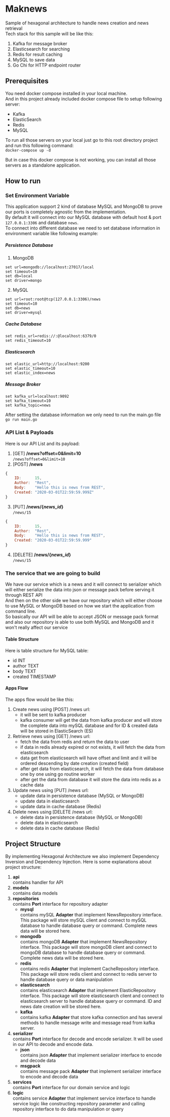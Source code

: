 # Maknews
Sample of hexagonal architecture to handle news creation and news retrieval  
Tech stack for this sample will be like this:

1. Kafka for message broker
2. Elasticsearch for searching
3. Redis for result caching
4. MySQL to save data
5. Go Chi for HTTP endpoint router

Prerequisites
---
You need docker compose installed in your local machine.  
And in this project already included docker compose file to setup following server:  

- Kafka  
- ElasticSearch  
- Redis  
- MySQL

To run all those servers on your local just go to this root directory project and run this following command:  
`docker-compose up -d` 

But in case this docker compose is not working, you can install all those servers as a standalone application.

How to run
---
### Set Environment Variable
This application support 2 kind of database MySQL and MongoDB to prove our ports is completely agnostic from the implementation.  
By default it will connect into our MySQL database with default host & port `127.0.0.1:3306` and database `news`.  
To connect into different database we need to set database information in environment variable like following example:

##### Persistence Database
	
1. MongoDB
```cli
set url=mongodb://localhost:27017/local   
set timeout=10   
set db=local   
set driver=mongo   
```
2. MySQL
```cli
set url=root:root@tcp(127.0.0.1:3306)/news  
set timeout=10  
set db=news  
set driver=mysql  
```

##### Cache Database
```cli
set redis_url=redis://:@localhost:6379/0  
set redis_timeout=10  
```

##### Elasticsearch
```cli
set elastic_url=http://localhost:9200  
set elastic_timeout=10  
set elastic_index=news  
```

##### Message Broker
```cli
set kafka_url=localhost:9092  
set kafka_timeout=10  
set kafka_topic=news  
```

After setting the database information we only need to run the main.go file  
`go run main.go`  

### API List & Payloads
Here is our API List and its payload:  

1. [GET] **/news?offset=0&limit=10**  
`/news?offset=0&limit=10`
2. [POST] **/news**  
```javascript
{
	ID: 	 15,
	Author:  "Rest",
	Body: 	 "Hello this is news from REST",
	Created: "2020-03-01T22:59:59.999Z"
}
```
3. [PUT] **/news/{_news\_id_}**  
`/news/15`
```javascript
{
	ID: 	 15,
	Author:  "Rest",
	Body: 	 "Hello this is news from REST",
	Created: "2020-03-01T22:59:59.999"
}
```
4. [DELETE] **/news/{_news\_id_}**  
`/news/15`

### The service that we are going to build  

We have our service which is a news and it will connect to serializer which will either serialize the data into json or message pack before serving it through REST API  
And then on the other side we have our repository which will either choose to use MySQL or MongoDB based on how we start the application from command line.  
So basically our API will be able to accept JSON or message pack format and also our repository is able to use both MySQL and MongoDB and it won't really affect our service  

#### Table Structure
Here is table structure for MySQL table:  
- id INT  
- author TEXT  
- body TEXT  
- created TIMESTAMP

#### Apps Flow
The apps flow would be like this:

1. Create news using  [POST] /news url:
	- it will be sent to kafka producer
	- kafka consumer will get the data from kafka producer and will store the complete data into mySQL database and for ID & created data will be stored in ElasticSearch (ES)
2. Retrieve news using [GET] /news url:
	- fetch the data from redis and return the data to user
	- if data in redis already expired or not exists, it will fetch the data from elasticsearch
	- data get from elasticsearch will have offset and limit and it will be ordered descending by date creation (created field)
	- after get data from elasticsearch, it will fetch the data from database one by one using go routine worker
	- after get the data from database it will store the data into redis as a cache data
3. Update news using [PUT] /news url:
	- update data in persistence database (MySQL or MongoDB)
	- update data in elasticsearch
	- update data in cache database (Redis)
4. Delete news using [DELETE /news url:
	- delete data in persistence database (MySQL or MongoDB)
	- delete data in elasticsearch
	- delete data in cache database (Redis)

Project Structure
---
By implementing Hexagonal Architecture we also implement Dependency Inversion and Dependency Injection. Here is some explanations about project structure:

1. **api**  
contains handler for API
2. **models**  
contains data models
3. **repositories**  
contains **Port** interface for repository adapter
   - **mysql**  
contains mySQL **Adapter** that implement NewsRepository interface. This package will store mySQL client and connect to mySQL database to handle database query or command. Complete news data will be stored here.
	- **mongodb**  
contains mongoDB **Adapter** that implement NewsRepository interface. This package will store mongoDB client and connect to mongoDB database to handle database query or command. Complete news data will be stored here.
   - **redis**  
contains redis **Adapter** that implement CacheRepository interface. This package will store redis client and connect to redis server to handle database query or data manipulation
   - **elasticsearch**  
contains elasticsearch **Adapter** that implement ElasticRepository interface. This package will store elasticsearch client and connect to elasticsearch server to handle database query or command. ID and news date creation will be stored here.
   - **kafka**  
contains kafka **Adapter** that store kafka connection and has several methods to handle message write and message read from kafka server.
4. **serializer**  
contains **Port** interface for decode and encode serializer. It will be used in our API to decode and encode data.
   - **json**  
contains json **Adapter** that implement serializer interface to encode and decode data
   - **msgpack**  
contains message pack **Adapter** that implement serializer interface to encode and decode data
5. **services**  
contains **Port** interface for our domain service and logic 
6. **logic**  
contains service **Adapter** that implement service interface to handle service logic like constructing repository parameter and calling repository interface to do data manipulation or query